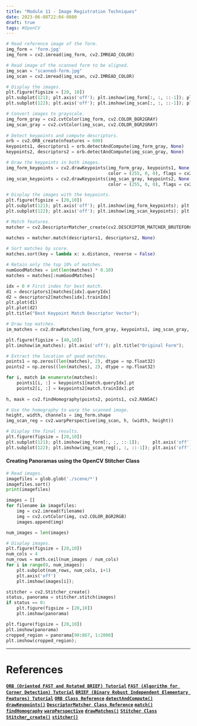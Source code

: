 ```yaml
---
title: "Module 11 - Image Registration Techniques"
date: 2023-06-08T22:04-0800
draft: true
tags: #OpenCV
---
```


```python
# Read reference image of the form.
img_form = 'form.jpg'
img_form = cv2.imread(img_form, cv2.IMREAD_COLOR)

# Read image of the scanned form to be aligned.
img_scan = "scanned-form.jpg"
img_scan = cv2.imread(img_scan, cv2.IMREAD_COLOR)

# Display the images. 
plt.figure(figsize = [20, 10])
plt.subplot(121); plt.axis('off'); plt.imshow(img_form[:, :, ::-1]); plt.title("Original Form")
plt.subplot(122); plt.axis('off'); plt.imshow(img_scan[:, :, ::-1]); plt.title("Scanned Form");

# Convert images to grayscale.
img_form_gray = cv2.cvtColor(img_form, cv2.COLOR_BGR2GRAY)
img_scan_gray = cv2.cvtColor(img_scan, cv2.COLOR_BGR2GRAY)
  
# Detect keypoints and compute descriptors.
orb = cv2.ORB_create(nfeatures = 600)
keypoints1, descriptors1 = orb.detectAndCompute(img_form_gray, None)
keypoints2, descriptors2 = orb.detectAndCompute(img_scan_gray, None)

# Draw the keypoints in both images.
img_form_keypoints = cv2.drawKeypoints(img_form_gray, keypoints1, None, 
                                       color = (255, 0, 0), flags = cv2.DRAW_MATCHES_FLAGS_DRAW_RICH_KEYPOINTS)
img_scan_keypoints = cv2.drawKeypoints(img_scan_gray, keypoints2, None, 
                                       color = (255, 0, 0), flags = cv2.DRAW_MATCHES_FLAGS_DRAW_RICH_KEYPOINTS)

# Display the images with the keypoints.
plt.figure(figsize = [20,10])
plt.subplot(121); plt.axis('off'); plt.imshow(img_form_keypoints); plt.title("Original Form")
plt.subplot(122); plt.axis('off'); plt.imshow(img_scan_keypoints); plt.title("Scanned Form");

# Match features.
matcher = cv2.DescriptorMatcher_create(cv2.DESCRIPTOR_MATCHER_BRUTEFORCE_HAMMING)

matches = matcher.match(descriptors1, descriptors2, None)
  
# Sort matches by score.
matches.sort(key = lambda x: x.distance, reverse = False)

# Retain only the top 10% of matches.
numGoodMatches = int(len(matches) * 0.10)
matches = matches[:numGoodMatches]

idx = 0 # First index for best match.
d1 = descriptors1[matches[idx].queryIdx]
d2 = descriptors2[matches[idx].trainIdx]
plt.plot(d1)
plt.plot(d2)
plt.title("Best Keypoint Match Descriptor Vector");

# Draw top matches.
im_matches = cv2.drawMatches(img_form_gray, keypoints1, img_scan_gray, keypoints2, matches, None)

plt.figure(figsize = [40,10])
plt.imshow(im_matches); plt.axis('off'); plt.title("Original Form");

# Extract the location of good matches.
points1 = np.zeros((len(matches), 2), dtype = np.float32)
points2 = np.zeros((len(matches), 2), dtype = np.float32)

for i, match in enumerate(matches):
    points1[i, :] = keypoints1[match.queryIdx].pt
    points2[i, :] = keypoints2[match.trainIdx].pt
    
h, mask = cv2.findHomography(points2, points1, cv2.RANSAC)

# Use the homography to warp the scanned image.
height, width, channels = img_form.shape
img_scan_reg = cv2.warpPerspective(img_scan, h, (width, height))

# Display the final results.
plt.figure(figsize = [20,10])
plt.subplot(121); plt.imshow(img_form[:, :, ::-1]);     plt.axis('off'); plt.title("Original Form")
plt.subplot(122); plt.imshow(img_scan_reg[:, :, ::-1]); plt.axis('off'); plt.title("Scanned Form");
```

#### Creating Panoramas using the OpenCV Stitcher Class
```python
# Read images.
imagefiles = glob.glob('./scene/*')
imagefiles.sort()
print(imagefiles)

images = []
for filename in imagefiles:
    img = cv2.imread(filename)
    img = cv2.cvtColor(img, cv2.COLOR_BGR2RGB)
    images.append(img)

num_images = len(images)

# Display images.
plt.figure(figsize = [20,10]) 
num_cols = 4
num_rows = math.ceil(num_images / num_cols)
for i in range(0, num_images):
    plt.subplot(num_rows, num_cols, i+1) 
    plt.axis('off')
    plt.imshow(images[i]);

stitcher = cv2.Stitcher_create()
status, panorama = stitcher.stitch(images)
if status == 0:
    plt.figure(figsize = [20,10]) 
    plt.imshow(panorama)

plt.figure(figsize = [20,10]) 
plt.imshow(panorama)
cropped_region = panorama[90:867, 1:2000]
plt.imshow(cropped_region);
```

---
# References

[**`ORB (Oriented FAST and Rotated BRIEF) Tutorial`**](https://docs.opencv.org/4.5.2/d1/d89/tutorial_py_orb.html)
[**`FAST (Algorithm for Corner Detection) Tutorial`**](https://docs.opencv.org/3.4/df/d0c/tutorial_py_fast.html)
[**`BRIEF (Binary Robust Independent Elementary Features) Tutorial`**](https://docs.opencv.org/3.4/dc/d7d/tutorial_py_brief.html)
[**`ORB Class Reference`**](https://docs.opencv.org/4.5.2/db/d95/classcv_1_1ORB.html)
[**`detectAndCompute()`**](https://docs.opencv.org/4.5.2/d0/d13/classcv_1_1Feature2D.html#a8be0d1c20b08eb867184b8d74c15a677)
[**`drawKeypoints()`**](https://docs.opencv.org/4.5.2/d4/d5d/group__features2d__draw.html#ga5d2bafe8c1c45289bc3403a40fb88920)
[**`DescriptorMatcher Class Reference`**](https://docs.opencv.org/4.5.2/db/d39/classcv_1_1DescriptorMatcher.html)
[**`match()`**](https://docs.opencv.org/4.5.2/db/d39/classcv_1_1DescriptorMatcher.html#a0f046f47b68ec7074391e1e85c750cba)
[**`findHomography`**](https://docs.opencv.org/4.5.2/d9/d0c/group__calib3d.html#ga4abc2ece9fab9398f2e560d53c8c9780)
[**`warpPerspective`**](https://docs.opencv.org/4.5.2/da/d54/group__imgproc__transform.html#gaf73673a7e8e18ec6963e3774e6a94b87)
[**`drawMatches()`**](https://docs.opencv.org/4.5.2/d4/d5d/group__features2d__draw.html#gad8f463ccaf0dc6f61083abd8717c261a)
[**`Stitcher Class`**](https://docs.opencv.org/4.5.2/d2/d8d/classcv_1_1Stitcher.html)
[**`Stitcher_create()`**](https://docs.opencv.org/4.5.2/d2/d8d/classcv_1_1Stitcher.html#a308a47865a1f381e4429c8ec5e99549f)
[**`stitcher()`**](https://docs.opencv.org/4.5.2/d2/d8d/classcv_1_1Stitcher.html#a37ee5bacf229e9d0fb9f97c8f5ed1acd)
